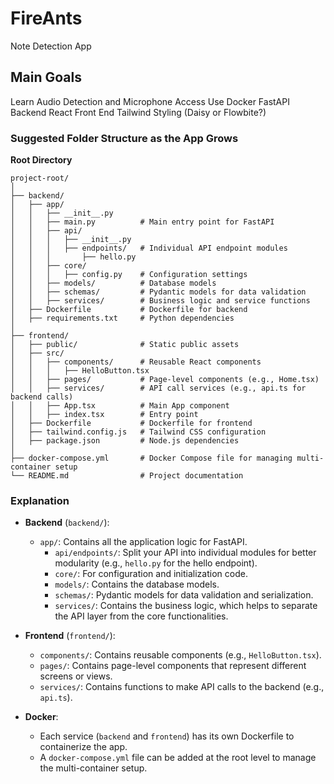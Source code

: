 # FireAnts
Note Detection App

## Main Goals
Learn Audio Detection and Microphone Access
Use Docker
FastAPI Backend
React Front End
Tailwind Styling (Daisy or Flowbite?)



### Suggested Folder Structure as the App Grows ###

**Root Directory**
```
project-root/
│
├── backend/
│   ├── app/
│   │   ├── __init__.py
│   │   ├── main.py          # Main entry point for FastAPI
│   │   ├── api/
│   │   │   ├── __init__.py
│   │   │   ├── endpoints/   # Individual API endpoint modules
│   │   │       ├── hello.py
│   │   ├── core/
│   │   │   ├── config.py    # Configuration settings
│   │   ├── models/          # Database models
│   │   ├── schemas/         # Pydantic models for data validation
│   │   ├── services/        # Business logic and service functions
│   ├── Dockerfile           # Dockerfile for backend
│   ├── requirements.txt     # Python dependencies
│
├── frontend/
│   ├── public/              # Static public assets
│   ├── src/
│   │   ├── components/      # Reusable React components
│   │   │   ├── HelloButton.tsx
│   │   ├── pages/           # Page-level components (e.g., Home.tsx)
│   │   ├── services/        # API call services (e.g., api.ts for backend calls)
│   │   ├── App.tsx          # Main App component
│   │   ├── index.tsx        # Entry point
│   ├── Dockerfile           # Dockerfile for frontend
│   ├── tailwind.config.js   # Tailwind CSS configuration
│   ├── package.json         # Node.js dependencies
│
├── docker-compose.yml       # Docker Compose file for managing multi-container setup
└── README.md                # Project documentation
```

### Explanation ###
- **Backend** (`backend/`):
  - `app/`: Contains all the application logic for FastAPI.
    - `api/endpoints/`: Split your API into individual modules for better modularity (e.g., `hello.py` for the hello endpoint).
    - `core/`: For configuration and initialization code.
    - `models/`: Contains the database models.
    - `schemas/`: Pydantic models for data validation and serialization.
    - `services/`: Contains the business logic, which helps to separate the API layer from the core functionalities.

- **Frontend** (`frontend/`):
  - `components/`: Contains reusable components (e.g., `HelloButton.tsx`).
  - `pages/`: Contains page-level components that represent different screens or views.
  - `services/`: Contains functions to make API calls to the backend (e.g., `api.ts`).

- **Docker**:
  - Each service (`backend` and `frontend`) has its own Dockerfile to containerize the app.
  - A `docker-compose.yml` file can be added at the root level to manage the multi-container setup.


